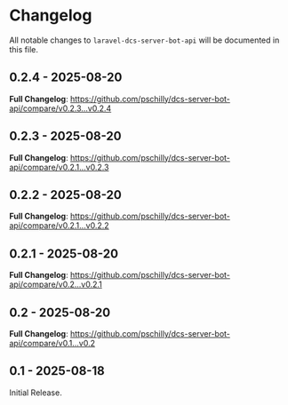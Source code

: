 # Changelog

All notable changes to `laravel-dcs-server-bot-api` will be documented in this file.

## 0.2.4 - 2025-08-20

**Full Changelog**: https://github.com/pschilly/dcs-server-bot-api/compare/v0.2.3...v0.2.4

## 0.2.3 - 2025-08-20

**Full Changelog**: https://github.com/pschilly/dcs-server-bot-api/compare/v0.2.1...v0.2.3

## 0.2.2 - 2025-08-20

**Full Changelog**: https://github.com/pschilly/dcs-server-bot-api/compare/v0.2.1...v0.2.2

## 0.2.1 - 2025-08-20

**Full Changelog**: https://github.com/pschilly/dcs-server-bot-api/compare/v0.2...v0.2.1

## 0.2 - 2025-08-20

**Full Changelog**: https://github.com/pschilly/dcs-server-bot-api/compare/v0.1...v0.2

## 0.1 - 2025-08-18

Initial Release.
